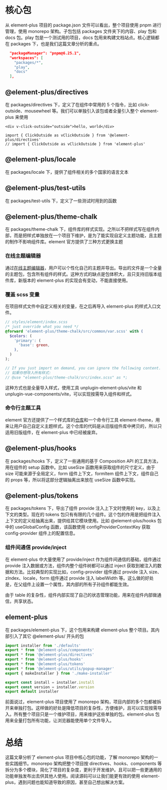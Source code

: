<!--
 * @Author: liubei
 * @Date: 2022-01-10 10:47:17
 * @LastEditTime: 2022-01-12 13:41:06
 * @Description: 
-->
# 核心包
从 element-plus 项目的 package.json 文件可以看出，整个项目使用 pnpm 进行管理，使用 monorepo 架构。子包包括 packages 文件夹下的内容、play 包和 docs 包。play 包是一个测试用的项目，docs 包用来构建文档站点。核心逻辑都在 packages 下，也是我们这篇文章分析的重点。

```json
  "packageManager": "pnpm@6.25.1",
  "workspaces": [
    "packages/*",
    "play",
    "docs"
  ],
```

## @element-plus/directives
在 packages/directives 下，定义了在组件中常用的 5 个指令，比如 click-outside、mousewheel 等。我们可以单独引入该包或者全量引入整个 element-plus 来使用

```
<div v-click-outside="outside">hello, world</div>

import { ClickOutside as vClickOutside } from '@element-plus/directives'
// import { ClickOutside as vClickOutside } from 'element-plus'
```

## @element-plus/locale
在 packages/locale 下，提供了组件相关的多个国家的语言文本

## @element-plus/test-utils
在 packages/test-utils 下，定义了一些测试时用到的函数

## @element-plus/theme-chalk
在 packages/theme-chalk 下，组件库的样式实现。之所以不把样式写在组件内部，而是把样式单独放在一个项目下维护，是为了能实现自定义主题功能，且主题的制作不影响组件库。element 官方提供了三种方式更换主题

### 在线主题编辑器
通过[在线主题编辑器](https://element.eleme.cn/#/zh-CN/theme/preview)，用户可以个性化自己的主题并导出。导出的文件是一个全量的主题包，包含所有组件的样式。这种方式的缺点是包体积大，且只支持旧版本组件库，新版本的 element-plus 的实现会有变动，不能直接使用。

### 覆盖 scss 变量
在项目样式文件中自定义相关的变量，在之后再导入 element-plus 的样式入口文件。
```scss
// styles/element/index.scss
/* just override what you need */
@forward 'element-plus/theme-chalk/src/common/var.scss' with (
  $colors: (
    'primary': (
      'base': green,
    ),
  )
);

// If you just import on demand, you can ignore the following content.
// 如果你想导入所有样式:
// @use "element-plus/theme-chalk/src/index.scss" as *;

```

这种方式也是全量导入样式，使用工具 unplugin-element-plus/vite 和 unplugin-vue-components/vite，可以实现按需导入组件和样式。

### 命令行主题工具
element 官方还提供了一个样式库的[仓库](https://github.com/ElementUI/theme-chalk)和一个命令行工具 element-theme，用来让用户自己自定义主题样式。这个仓库的代码是从旧版组件库中拷贝的，所以只适用旧版组件，在 element-plus 中已经被废弃。

## @element-plus/hooks
在 packages/hooks 下，定义了一些通用的基于 Composition API 的工具方法，用在组件的 setup 函数中。比如 useSize 函数用来获取组件的尺寸定义，由于 size 可能来源于全局定义，form 组件上下文，formItem 组件上下文，组件自己的 props 等，所以将这部分逻辑抽离出来放在 useSize 函数中实现。

## @element-plus/tokens
在 packages/tokens 下，导出了组件 provide 注入上下文时使用的 key，以及上下文的类型。现在的 tokens 包只有有限的几个组件。这个包的作用是把组件注入上下文的定义给抽离出来，提供给其它模块使用。比如 @element-plus/hooks 包中的 useGlobalConfig 函数，该函数使用 configProviderContextKey 获取 config-provider 组件上的配置信息。

### 组件间通信 provide/inject
在 element-plus 中大量使用了 provide/inject 作为组件间通信的基础，组件通过 provide 注入数据或方法，组件内整个组件树都可以通过 inject 获取到被注入的数据和方法。比较典型的实现比如，config-provider 组件通过 provide 注入 size、zIndex、locale，form 组件通过 provide 注入 labelWidth 等。这么做的好处是，在父组件上设置一个属性，其内部的所有子孙组件都能生效。

由于 table 的复杂性，组件内部实现了自己的状态管理功能，用来在组件内部做通信，共享状态。

## element-plus
在 packages/element-plus 下，这个包用来构建 element-plus 整个项目。其内部引入了其它 @element-plus/ 开头的包

```ts
import installer from './defaults'
export * from '@element-plus/components'
export * from '@element-plus/directives'
export * from '@element-plus/hooks'
export * from '@element-plus/tokens'
export * from '@element-plus/utils/popup-manager'
export { makeInstaller } from './make-installer'

export const install = installer.install
export const version = installer.version
export default installer
```

前面说过，element-plus 项目使用了 monorepo 架构，项目内部的多个包都被拆开来单独打包。这样做的好处是降低项目的复杂性，方便维护，且可以实现按需导入。所有整个项目只是一个维护项目，用来维护这些单独的包。element-plus 包用来全量打包所有功能，让浏览器能使用单个文件导入。


# 总结
这篇文章分析了 element-plus 项目中核心包的功能，了解 monorepo 架构的一些实践细节。monorepo 架构把整个项目按 directives、hooks、components 等拆分为多个模块，简化了项目的复杂度，更利于开发维护。且可以把一些更通用的功能单独发布出去供其他人使用。阅读源码可以让我们能更有效的使用 element-plus，遇到问题也能知道导致的原因，甚至自己想出解决方案。
